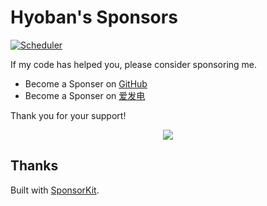 # Hyoban's Sponsors

[![Scheduler](https://github.com/DIYgod/sponsors/actions/workflows/scheduler.yml/badge.svg)](https://github.com/DIYgod/sponsors/actions/workflows/scheduler.yml)

If my code has helped you, please consider sponsoring me.

- Become a Sponser on [GitHub](https://github.com/sponsors/hyoban)
- Become a Sponser on [爱发电](https://afdian.com/a/hyoban)

Thank you for your support!

<p align="center">
  <a href="https://github.com/hyoban/sponsors">
    <img src='https://cdn.jsdelivr.net/gh/hyoban/sponsors/sponsorkit/sponsors.svg'/>
  </a>
</p>

## Thanks

Built with [SponsorKit](https://github.com/antfu/sponsorkit).
